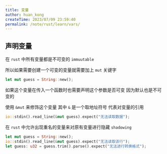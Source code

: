```yaml
---
title: 变量
author: huan_kong
createTime: 2023/07/09 23:59:40
permalink: /note/rust/learn/vars/
---
```


## 声明变量

在 `rust` 中所有变量都是不可变的 `immuutable`

所以如果需要创建一个可变的变量就需要加上 `mut` 关键字

~~~ rust
let mut guess = String::new();
~~~

如果这个变量在传入一个函数时也需要声明这个参数是否可变 因为默认也是不可变的

使用 `&mut` 来修饰这个变量 其中 `&` 是一个取地址符号 代表对变量的引用

~~~ rust
io::stdin().read_line(&mut guess).expect("无法读取数据");
~~~

在 `rust` 中允许出现重名的变量来对原有变量进行隐藏 `shadowing`

~~~ rust
let mut guess = String::new();
io::stdin().read_line(&mut guess).expect("无法读取该行");
let guess: u32 = guess.trim().parse().expect("无法进行转换格式");
~~~
